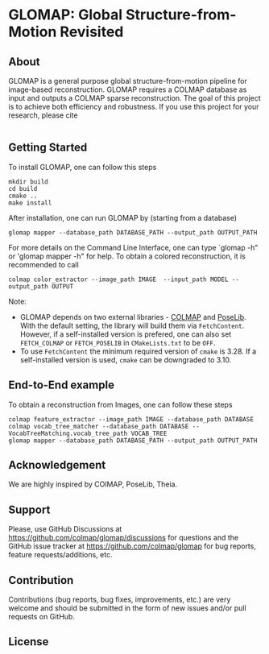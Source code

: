 # GLOMAP: Global Structure-from-Motion Revisited

## About
GLOMAP is a general purpose global structure-from-motion pipeline for
image-based reconstruction. GLOMAP requires a COLMAP database as input and
outputs a COLMAP sparse reconstruction.
The goal of this project is to achieve both efficiency and robustness.
If you use this project for your research, please cite
```

```

## Getting Started 
To install GLOMAP, one can follow this steps
```
mkdir build
cd build
cmake ..
make install
```
After installation, one can run GLOMAP by (starting from a database)
```
glomap mapper --database_path DATABASE_PATH --output_path OUTPUT_PATH
```
For more details on the Command Line Interface, one can type `glomap -h" or 'glomap mapper -h" for help.
To obtain a colored reconstruction, it is recommended to call
```
colmap color_extractor --image_path IMAGE  --input_path MODEL --output_path OUTPUT
```

Note:
- GLOMAP depends on two external libraries - [COLMAP](https://github.com/colmap/colmap) and [PoseLib](https://github.com/PoseLib/PoseLib).
  With the default setting, the library will build them via `FetchContent`.
  However, if a self-installed version is prefered, one can also set `FETCH_COLMAP` or `FETCH_POSELIB` in `CMakeLists.txt` to be `OFF`.
- To use `FetchContent` the minimum required version of `cmake` is 3.28. If a self-installed version is used, `cmake` can be downgraded to 3.10.

## End-to-End example
To obtain a reconstruction from Images, one can follow these steps
```
colmap feature_extractor --image_path IMAGE --database_path DATABASE
colmap vocab_tree_matcher --database_path DATABASE --VocabTreeMatching.vocab_tree_path VOCAB_TREE
glomap mapper --database_path DATABASE_PATH --output_path OUTPUT_PATH

```



## Acknowledgement
We are highly inspired by COlMAP, PoseLib, Theia.

## Support
Please, use GitHub Discussions at https://github.com/colmap/glomap/discussions for questions and the GitHub issue tracker at https://github.com/colmap/glomap for bug reports, feature requests/additions, etc.

## Contribution
Contributions (bug reports, bug fixes, improvements, etc.) are very welcome and should be submitted in the form of new issues and/or pull requests on GitHub.

## License

<!-- 

